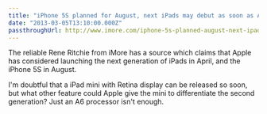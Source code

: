 ```yaml
---
title: "iPhone 5S planned for August, next iPads may debut as soon as April"
date: "2013-03-05T13:10:00.000Z"
passthroughUrl: http://www.imore.com/iphone-5s-planned-august-next-ipads-may-debut-april
---
```


The reliable Rene Ritchie from iMore has a source which claims that Apple has considered launching the next generation of iPads in April, and the iPhone 5S in August.

I'm doubtful that a iPad mini with Retina display can be released so soon, but what other feature could Apple give the mini to differentiate the second generation? Just an A6 processor isn't enough.